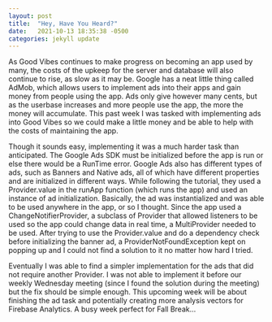 ```yaml
---
layout: post
title:  "Hey, Have You Heard?"
date:   2021-10-13 18:35:38 -0500
categories: jekyll update
---
```


As Good Vibes continues to make progress on becoming an app used by many, the
costs of the upkeep for the server and database will also continue to rise,
as slow as it may be. Google has a neat little thing called AdMob, which
allows users to implement ads into their apps and gain money from people
using the app. Ads only give however many cents, but as the userbase increases
and more people use the app, the more the money will accumulate. This past
week I was tasked with implementing ads into Good Vibes so we could make a
little money and be able to help with the costs of maintaining the app.

Though it sounds easy, implementing it was a much harder task than anticipated.
The Google Ads SDK must be initialized before the app is run or else there would
be a RunTime error. Google Ads also has different types of ads, such as Banners
and Native ads, all of which have different properties and are initialized in
different ways. While following the tutorial, they used a Provider.value in the
runApp function (which runs the app) and used an instance of ad initialization.
Basically, the ad was instantialized and was able to be used anywhere in the app,
or so I thought. Since the app used a ChangeNotifierProvider, a subclass of
Provider that allowed listeners to be used so the app could change data in real
time, a MultiProvider needed to be used. After trying to use the Provider.value
and do a dependency check before initializing the banner ad, a
ProviderNotFoundException kept on popping up and I could not find a solution to
it no matter how hard I tried.

Eventually I was able to find a simpler implementation for the ads that did not
require another Provider. I was not able to implement it before our weekly
Wednesday meeting (since I found the solution during the meeting) but the fix
should be simple enough. This upcoming week will be about finishing the ad task
and potentially creating more analysis vectors for Firebase Analytics. A busy
week perfect for Fall Break...

